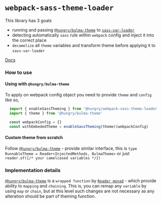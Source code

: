 `webpack-sass-theme-loader`
===

This library has 3 goals
* running and passing [`@hungry/bulma-theme`](https://github.com/hungry-consulting/bulma-theme) to [`sass-var-loader`](https://github.com/epegzz/sass-vars-loader)
* detecting automatically `sass` rule within `webpack` config and inject it into the correct place
* `decamelize` all `theme` variables and transform theme before applying it to `sass-var-loader`

[Docs](https://hungry-consulting.github.io/webpack-sass-theme-loader/index.html)

### How to use

#### Using with  `@hungry/bulma-theme`
To apply on webpack config object you need to provide `theme` and `config` like so,
```ts
  import { enableSassTheming } from '@hungry/webpack-sass-theme-loader'
  import { theme } from '@hungry/bulma-theme'

  const webpackConfig = {} 
  const withEmbededTheme = enableSassTheming(theme)(webpackConfig)
```

#### Custom theme from scratch
Follow [`@hungry/bulma-theme`](https://github.com/hungry-consulting/bulma-theme/blob/master/src/runnable-theme.ts) - provide similar interface, this is `type RunnableTheme = Reader<InjectedMethods, BulmaTheme>` or just `reader.of({/* your camelcased variables */})`

### Implementation details
[`@hungry/bulma-theme`](https://github.com/hungry-consulting/bulma-theme) is a `wrapped function` by [`Reader monad`](https://github.com/gcanti/fp-ts/blob/master/test/Reader.ts) - which provide ability to `mapping` and `chaining`.
This is, you can remap any `variable` by using `map` or `chain`, but at this level such changes are not necessary as any alteration should be part of theming function.


